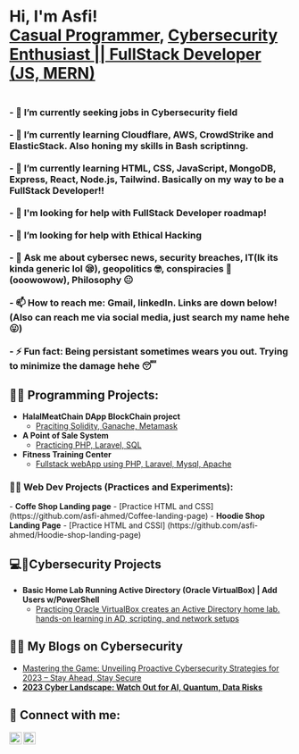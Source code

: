 <h1>Hi, I'm Asfi! <br/><a href="https://github.com/asfi-ahmed">Casual Programmer</a>, <a href="https://www.linkedin.com/in/asfi-ahmed/">Cybersecurity Enthusiast || FullStack Developer (JS, MERN)</a></h1>
<h3><br>- 🔭 I’m currently seeking jobs in Cybersecurity field </br>
<br>- 🌱 I’m currently learning Cloudflare, AWS, CrowdStrike and ElasticStack. Also honing my skills in Bash scriptinng. </br>
<br>- 🌱 I’m currently learning HTML, CSS, JavaScript, MongoDB, Express, React, Node.js, Tailwind. Basically on my way to be a FullStack Developer!! </br>
<br>- 🤔 I'm looking for help with FullStack Developer roadmap! </br>
<br>- 🤔 I’m looking for help with Ethical Hacking </br>
<br>- 💬 Ask me about cybersec news, security breaches, IT(Ik its kinda generic lol 😪), geopolitics 🤓, conspiracies 🤯 (ooowowow), Philosophy 😐 </br>
<br>- 📫 How to reach me: Gmail, linkedIn. Links are down below! (Also can reach me via social media, just search my name hehe 😛)</br>
<br>- ⚡ Fun fact: Being persistant sometimes wears you out. Trying to minimize the damage hehe 😴 </br></h3>
  
<h2>👨‍💻 Programming Projects:</h2>

- <b>HalalMeatChain DApp BlockChain project</b>
  - [Praciting Solidity, Ganache, Metamask](https://github.com/asfi-ahmed/Halal-MeatChain-DApp-Using-Solidity-BlockChain-Project-)
- <b>A Point of Sale System</b>
  - [Practicing PHP, Laravel, SQL](https://github.com/asfi-ahmed/Case-Study-Group_2) </b>
- <b>Fitness Training Center</b>
  - [Fullstack webApp using PHP, Laravel, Mysql, Apache](https://github.com/asfi-ahmed/Final-Project-Group_2)
 
<h3>👨‍💻 Web Dev Projects (Practices and Experiments):</h3>
- <b>Coffe Shop Landing page</b>
  - [Practice HTML and CSS] (https://github.com/asfi-ahmed/Coffee-landing-page) </b>
- <b>Hoodie Shop Landing Page</b>
  - [Practice HTML and CSSl] (https://github.com/asfi-ahmed/Hoodie-shop-landing-page) </b>

<h2>💻🔐Cybersecurity Projects</h2>

- <b>Basic Home Lab Running Active Directory (Oracle VirtualBox) | Add Users w/PowerShell</b>
  - [Practicing Oracle VirtualBox creates an Active Directory home lab. hands-on learning in AD, scripting, and network setups](https://github.com/asfi-ahmed/-Basic-Home-Lab-Running-Active-Directory-Oracle-VirtualBox-Add-Users-w-PowerShell)


<h2>📢🔐 My Blogs on Cybersecurity</h2>

- [Mastering the Game: Unveiling Proactive Cybersecurity Strategies for 2023 – Stay Ahead, Stay Secure](https://bit.ly/3v290wY) <b>
- [2023 Cyber Landscape: Watch Out for AI, Quantum, Data Risks](https://asfiuia18.wixsite.com/cybersec-talk-with-a/post/in-the-realm-of-cybersecurity-on-the-horizon-for-2023-we-re-eyeing-potential-risks-associated-with) <b>


<h2> 🤳 Connect with me:</h2>

[<img align="left" alt="AsfiAhmed | LinkedIn" width="22px" src="https://cdn.jsdelivr.net/npm/simple-icons@v3/icons/linkedin.svg" />][linkedin]
[<img align="left" alt="AsfiAhmed | Gmail" width="22px" src="https://cdn.jsdelivr.net/npm/simple-icons@v3/icons/gmail.svg" />][gmail]


[gmail]: asfiuia18@gmail.com
[linkedin]: https://www.linkedin.com/in/asfi-ahmed/

